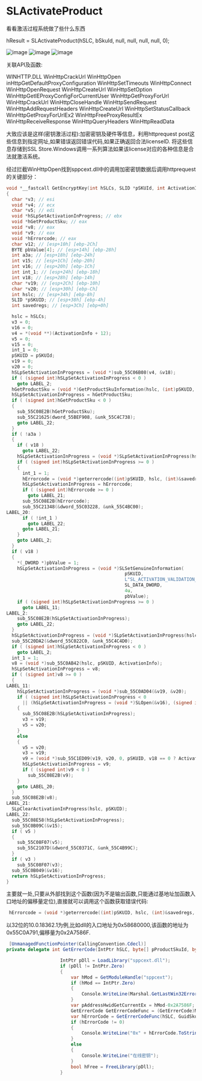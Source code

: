 # SLActivateProduct

看看激活过程系统做了些什么东西

hResult = SLActivateProduct(hSLC, bSkuId, null, null, null, null, 0);

![image](https://github.com/laomms/SLActivateProduct/blob/master/00.png)
![image](https://github.com/laomms/SLActivateProduct/blob/master/33.png)
![image](https://github.com/laomms/SLActivateProduct/blob/master/44.png)

关联API及函数:


WINHTTP.DLL    WinHttpCrackUrl   WinHttpOpen inHttpGetDefaultProxyConfiguration WinHttpSetTimeouts  WinHttpConnect WinHttpOpenRequest  WinHttpCreateUrl  WinHttpSetOption  WinHttpGetIEProxyConfigForCurrentUser
               WinHttpGetProxyForUrl  WinHttpCrackUrl  WinHttpCloseHandle  WinHttpSendRequest  WinHttpAddRequestHeaders   WinHttpCreateUrl   WinHttpSetStatusCallback  WinHttpGetProxyForUrlEx2  WinHttpFreeProxyResultEx
               WinHttpReceiveResponse  WinHttpQueryHeaders  WinHttpReadData  



大致应该是这样(密钥激活过程):加密密钥及硬件等信息，利用httprequest post这些信息到指定网址,如果错误返回错误代码,如果正确返回合法licenseID. 将这些信息存储到SSL Store.Windows调用一系列算法如果该license对应的各种信息是合法就激活系统。

经过拦截WinHttpOpen找到sppcext.dll中的调用加密密钥数据后调用httprequest的关键部分：

```c
void *__fastcall GetEncryptKey(int hSLCs, SLID *pSKUId, int ActivationInfo)
{
  char *v3; // esi
  void *v4; // ecx
  char *v5; // edi
  void *hSLpSetActivationInProgress; // ebx
  void *hGetProductSku; // eax
  void *v8; // eax
  void *v9; // eax
  void *hErrorcode; // eax
  char v12; // [esp+10h] [ebp-2Ch]
  BYTE pbValue[4]; // [esp+14h] [ebp-28h]
  int a3a; // [esp+18h] [ebp-24h]
  int v15; // [esp+1Ch] [ebp-20h]
  int v16; // [esp+20h] [ebp-1Ch]
  int int_1; // [esp+24h] [ebp-18h]
  int v18; // [esp+28h] [ebp-14h]
  char *v19; // [esp+2Ch] [ebp-10h]
  char *v20; // [esp+30h] [ebp-Ch]
  int hslc; // [esp+34h] [ebp-8h]
  SLID *pSKUID; // [esp+38h] [ebp-4h]
  int savedregs; // [esp+3Ch] [ebp+0h]

  hslc = hSLCs;
  v3 = 0;
  v16 = 0;
  v4 = *(void **)(ActivationInfo + 12);
  v5 = 0;
  v15 = 0;
  int_1 = 0;
  pSKUID = pSKUId;
  v19 = 0;
  v20 = 0;
  hSLpSetActivationInProgress = (void *)sub_55C06B08(v4, &v18);
  if ( (signed int)hSLpSetActivationInProgress < 0 )
    goto LABEL_2;
  hGetProductSku = (void *)GetProductSkuInformation(hslc, (int)pSKUID, &a3a);
  hSLpSetActivationInProgress = hGetProductSku;
  if ( (signed int)hGetProductSku < 0 )
  {
    sub_55C08E2B(hGetProductSku);
    sub_55C21625(dword_55BEF908, &unk_55C4C738);
    goto LABEL_22;
  }
  if ( !a3a )
  {
    if ( v18 )
      goto LABEL_22;
    hSLpSetActivationInProgress = (void *)SLpSetActivationInProgress(hslc, pSKUID);
    if ( (signed int)hSLpSetActivationInProgress >= 0 )
    {
      int_1 = 1;
      hErrorcode = (void *)geterrercode((int)pSKUID, hslc, (int)&savedregs, 0, 0, ActivationInfo);
      hSLpSetActivationInProgress = hErrorcode;
      if ( (signed int)hErrorcode >= 0 )
        goto LABEL_21;
      sub_55C08E2B(hErrorcode);
      sub_55C21348(&dword_55C03228, &unk_55C4BC00);
LABEL_20:
      if ( !int_1 )
        goto LABEL_22;
      goto LABEL_21;
    }
    goto LABEL_2;
  }
  if ( v18 )
  {
    *(_DWORD *)pbValue = 1;
    hSLpSetActivationInProgress = (void *)SLSetGenuineInformation(
                                            pSKUID,
                                            L"SL_ACTIVATION_VALIDATION_IN_PROGRESS",
                                            SL_DATA_DWORD,
                                            4u,
                                            pbValue);
    if ( (signed int)hSLpSetActivationInProgress >= 0 )
      goto LABEL_11;
LABEL_2:
    sub_55C08E2B(hSLpSetActivationInProgress);
    goto LABEL_22;
  }
  hSLpSetActivationInProgress = (void *)SLpSetActivationInProgress(hslc, pSKUID);
  sub_55C20DA2(&dword_55C022C0, &unk_55C4C4D0);
  if ( (signed int)hSLpSetActivationInProgress < 0 )
    goto LABEL_2;
  int_1 = 1;
  v8 = (void *)sub_55C0AB42(hslc, pSKUID, ActivationInfo);
  hSLpSetActivationInProgress = v8;
  if ( (signed int)v8 >= 0 )
  {
LABEL_11:
    hSLpSetActivationInProgress = (void *)sub_55C0AD04(&v19, &v20);
    if ( (signed int)hSLpSetActivationInProgress < 0
      || (hSLpSetActivationInProgress = (void *)SLOpen(&v16), (signed int)hSLpSetActivationInProgress < 0) )
    {
      sub_55C08E2B(hSLpSetActivationInProgress);
      v3 = v19;
      v5 = v20;
    }
    else
    {
      v5 = v20;
      v3 = v19;
      v9 = (void *)sub_55C1ED09(v19, v20, 0, pSKUID, v18 == 0 ? ActivationInfo : 0, 1, &v15, &v12);
      hSLpSetActivationInProgress = v9;
      if ( (signed int)v9 < 0 )
        sub_55C08E2B(v9);
    }
    goto LABEL_20;
  }
  sub_55C08E2B(v8);
LABEL_21:
  SLpClearActivationInProgress(hslc, pSKUID);
LABEL_22:
  sub_55C08E58(hSLpSetActivationInProgress);
  sub_55C0B09C(&v15);
  if ( v5 )
  {
    sub_55C08F07(v5);
    sub_55C2107D(&dword_55C0371C, &unk_55C4B99C);
  }
  if ( v3 )
    sub_55C08F07(v3);
  sub_55C0B049(&v16);
  return hSLpSetActivationInProgress;
}
```
主要就一处,只要从外部找到这个函数(因为不是输出函数,只能通过基地址加函数入口地址的偏移量定位),直接就可以调用这个函数获取错误代码:
```c
 hErrorcode = (void *)geterrercode((int)pSKUID, hslc, (int)&savedregs, 0, 0, ActivationInfo);
 ```
以32位的10.0.18362.1为例,比如dll的入口地址为0x58680000,该函数的地址为0x55C0A791,偏移量为0x2A7586F.
```c#
 [UnmanagedFunctionPointer(CallingConvention.Cdecl)]
private delegate int GetErrerCode(IntPtr hSLC, byte[] pProductSkuId, byte[] cbAppSpecificData, byte[] pvAppSpecificData, byte[] pActivationInfo, string pwszProxyServer, ushort wProxyPort);

                    IntPtr pDll = LoadLibrary("sppcext.dll");
                    if (pDll != IntPtr.Zero)
                    {
                        var hMod = GetModuleHandle("sppcext");
                        if (hMod == IntPtr.Zero)
                        {
                            Console.WriteLine(Marshal.GetLastWin32Error());
                        }
                        var pAddressHwidGetCurrentEx = hMod-0x2A7586F;
                        GetErrerCode GetErrerCodeFunc = (GetErrerCode)Marshal.GetDelegateForFunctionPointer(pAddressHwidGetCurrentEx, typeof(GetErrerCode));
                        var hErrorCode = GetErrerCodeFunc(hSLC, GuidSkuId.ToByteArray(), null, null, null, null, 0);
                        if (hErrorCode != 0)
                        {
                            Console.WriteLine("0x" + hErrorCode.ToString("X8"));
                        }
                        else
                        {
                            Console.WriteLine("在线密钥");
                        }
                        bool hFree = FreeLibrary(pDll);
                    }
```     
